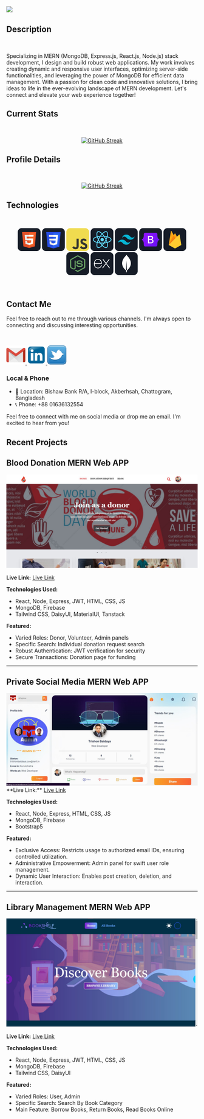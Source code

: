 <img src="https://github.com/TrishonBaidaya7399/TrishonBaidaya7399/blob/main/Github%20Banner.png?raw=true" />

## Description

<br />
<p align="left">
  Specializing in MERN (MongoDB, Express.js, React.js, Node.js) stack development, I design and build robust web applications. My work involves creating dynamic and responsive user interfaces, optimizing server-side functionalities, and leveraging the power of MongoDB for efficient data management. With a passion for clean code and innovative solutions, I bring ideas to life in the ever-evolving landscape of MERN development. Let's connect and elevate your web experience together!
</p>

## Current Stats

<br />
<p align="center">
  <a href="https://git.io/streak-stats"><img src="https://github-readme-streak-stats.herokuapp.com?user=TrishonBaidaya7399&theme=tokyonight&date_format=j%20M%5B%20Y%5D&mode=weekly" alt="GitHub Streak" /></a>
</p>

## Profile Details

<br />
<p align="center">
  <a href="https://git.io/streak-stats">
    <img src="http://github-profile-summary-cards.vercel.app/api/cards/profile-details?username=TrishonBaidaya7399&theme=tokyonight" alt="GitHub Streak" />
  </a>
</p>


## Technologies

<br>
<p align="center">
<img src="https://github.com/TrishonBaidaya7399/TrishonBaidaya7399/blob/main/HTML.png?raw=true"/>
<img src="https://github.com/TrishonBaidaya7399/TrishonBaidaya7399/blob/main/css.png?raw=true"/>
<img src="https://github.com/TrishonBaidaya7399/TrishonBaidaya7399/blob/main/JavaScript.png?raw=true"/>
<img src="https://github.com/TrishonBaidaya7399/TrishonBaidaya7399/blob/main/react.png?raw=true"/>
<img src="https://github.com/TrishonBaidaya7399/TrishonBaidaya7399/blob/main/tailwind.png?raw=true"/>
<img src="https://github.com/TrishonBaidaya7399/TrishonBaidaya7399/blob/main/Bootsrap.png?raw=true"/>
<img src="https://github.com/TrishonBaidaya7399/TrishonBaidaya7399/blob/main/firebase.png?raw=true"/>
<img src="https://github.com/TrishonBaidaya7399/TrishonBaidaya7399/blob/main/node.png?raw=true"/>
<img src="https://github.com/TrishonBaidaya7399/TrishonBaidaya7399/blob/main/express.png?raw=true"/>
<img src="https://github.com/TrishonBaidaya7399/TrishonBaidaya7399/blob/main/mongo.png?raw=true"/>
</p><br/>

## Contact Me

Feel free to reach out to me through various channels. I'm always open to connecting and discussing interesting opportunities.

<br />

<p align="left">
  <!-- Email -->
  <a href="mailto:shukantobaidya2018@gmail.com">
    <img width="50px" height="50px" src="https://github.com/TrishonBaidaya7399/TrishonBaidaya7399/blob/main/Gmail%20logo.png?raw=true" alt="Email"/>
  </a>
  <!-- LinkedIn -->
  <a href="https://www.linkedin.com/in/trishon-baidaya-shontu/">
    <img width="50px" height="50px" src="https://github.com/TrishonBaidaya7399/TrishonBaidaya7399/blob/main/Linkedin%20logo.png?raw=true" alt="LinkedIn"/>
  </a>
  <!-- Twitter -->
  <a href="https://twitter.com/BaidayaShontu">
    <img width="50px" height="50px" src="https://github.com/TrishonBaidaya7399/TrishonBaidaya7399/blob/main/Twitter%20logo.png?raw=true" alt="Twitter"/>
  </a>
</p>

### Local & Phone
- 📍 Location: Bishaw Bank R/A, I-block, Akberhsah, Chattogram, Bangladesh
- 📞 Phone: +88 01636132554

Feel free to connect with me on social media or drop me an email. I'm excited to hear from you!
## Recent Projects

## Blood Donation MERN Web APP

<a href="https://bldonors.web.app/">
  <img src="https://github.com/TrishonBaidaya7399/TrishonBaidaya7399/blob/main/bldonors%20banner.jpg?raw=true" />
</a>

**Live Link:**
<a href="https://bldonors.web.app/">Live Link</a>

**Technologies Used:**
- React, Node, Express, JWT, HTML, CSS, JS
- MongoDB, Firebase
- Tailwind CSS, DaisyUI, MaterialUI, Tanstack

**Featured:**
- Varied Roles: Donor, Volunteer, Admin panels
- Specific Search: Individual donation request search
- Robust Authentication: JWT verification for security
- Secure Transactions: Donation page for funding

---

## Private Social Media MERN Web APP

<a href="https://terii-media.netlify.app/">
  <img src="https://github.com/TrishonBaidaya7399/TrishonBaidaya7399/blob/main/terii%20banner.jpg?raw=true" />
</a>
**Live Link:**
<a href="https://terii-media.netlify.app/">Live Link</a>

**Technologies Used:**
- React, Node, Express, HTML, CSS, JS
- MongoDB, Firebase
- Bootstrap5

**Featured:**
- Exclusive Access: Restricts usage to authorized email IDs, ensuring controlled utilization.
- Administrative Empowerment: Admin panel for swift user role management.
- Dynamic User Interaction: Enables post creation, deletion, and interaction.

---

## Library Management MERN Web APP

<a href="https://book-shelf-library-management.web.app/">
  <img src="https://github.com/TrishonBaidaya7399/TrishonBaidaya7399/blob/main/bookshelf%20banner.jpg?raw=true" />
</a>

**Live Link:**
<a href="https://book-shelf-library-management.web.app/">Live Link</a>

**Technologies Used:**
- React, Node, Express, JWT, HTML, CSS, JS
- MongoDB, Firebase
- Tailwind CSS, DaisyUI

**Featured:**
- Varied Roles: User, Admin
- Specific Search: Search By Book Category
- Main Feature: Borrow Books, Return Books, Read Books Online


<br />
